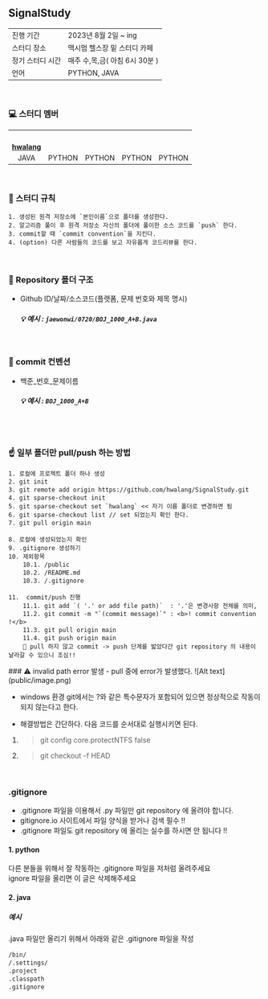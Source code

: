 ## SignalStudy

<table >
  <tr>
    <td>진행 기간</td>
    <td>2023년 8월 2일 ~ ing </td>
  </tr>
  <tr>
    <td>스터디 장소</td>
    <td>맥시멈 헬스장 밑 스터디 카페</td>
  </tr>
  <tr>
    <td>정기 스터디 시간</td>
    <td>매주 수,목,금( 아침 6시 30분 )</td>
  </tr>
  <tr>
    <td>언어</td>
    <td>
     PYTHON, JAVA
    </td>
  </tr>
</table>

<br/>

### 💻️ 스터디 멤버

<table>
 <tr>
    <td align="center"><a href="https://github.com/hwalang"><img src="https://avatars.githubusercontent.com/hwalang" width="150px;" alt=""></a></td>
    <td align="center"></td>
    <td align="center"></td>
    <td align="center"></td>
   <td align="center"></td>
  </tr>
  <tr>
    <td align="center"><a href="https://github.com/hwalang"><b>hwalang</b></a></td>
    <td align="center"></td>
    <td align="center"></td>
    <td align="center"></td>
    <td align="center"></td>
  </tr>
  <tr> 
    <td align="center">JAVA</td>
    <td align="center">PYTHON</td>
    <td align="center">PYTHON</td>
    <td align="center">PYTHON</td>
    <td align="center">PYTHON</td>
    <!-- <td align="center"><img src="https://img.shields.io/badge/Java-007396?style=for-the-badge&logo=java&logoColor=white"><br/><img src="https://img.shields.io/badge/Python-3776AB?style=for-the-badge&logo=python&logoColor=white"></td> -->
  </tr> 
</table>

<br/>

### 📌 스터디 규칙

    1. 생성된 원격 저장소에 `본인이름`으로 폴더를 생성한다.
    2. 알고리즘 풀이 후 원격 저장소 자신의 폴더에 풀이한 소스 코드를 `push` 한다.
    3. commit할 때 `commit convention`을 지킨다.
    4. (option) 다른 사람들의 코드를 보고 자유롭게 코드리뷰를 한다.

<br/>

### 📁 Repository 폴더 구조

- Github ID/날짜/소스코드(플랫폼, 문제 번호와 제목 명시)

  ##### 💡 예시 : `jaewonwi/0720/BOJ_1000_A+B.java`

<br/>

### 📝 commit 컨벤션

- 백준_번호_문제이름

  ##### 💡 예시 : `BOJ_1000_A+B`

<br>
</br>

### ☝️ 일부 폴더만 pull/push 하는 방법
    1. 로컬에 프로젝트 폴더 하나 생성
    2. git init
    3. git remote add origin https://github.com/hwalang/SignalStudy.git
    4. git sparse-checkout init
    5. git sparse-checkout set `hwalang` << 자기 이름 폴더로 변경하면 됨
    6. git sparse-checkout list // set 되었는지 확인 한다.
    7. git pull origin main

    8. 로컬에 생성되었는지 확인
    9. .gitignore 생성하기
    10. 제외항목
        10.1. /public
        10.2. /README.md
        10.3. /.gitignore

    11.  commit/push 진행
        11.1. git add `( '.' or add file path)`  : '.'은 변경사항 전체를 의미, 
        11.2. git commit -m "`(commit message)`" : <b>! commit convention !</b>
        11.3. git pull origin main
        11.4. git push origin main
        📌 pull 하지 않고 commit -> push 단계를 밟았다간 git repository 의 내용이 날라갈 수 있으니 조심!!

</b>
### ⚠️ invalid path error 발생
- pull 중에 error가 발생했다.
![Alt text](public/image.png)

- windows 환경 git에서는 ?와 같은 특수문자가 포함되어 있으면 정상적으로 작동이 되지 않는다고 한다.

- 해결방법은 간단하다. 다음 코드를 순서대로 실행시키면 된다.
1. > git config core.protectNTFS false
2. > git checkout -f HEAD

</br>

### .gitignore
- .gitignore 파일을 이용해서 .py 파일만 git repository 에 올려야 합니다.</br>
- gitignore.io 사이트에서 파일 양식을 받거나 검색 필수 !!
- .gitignore 파일도 git repository 에 올리는 실수를 하시면 안 됩니다 !!

#### 1. python
다른 분들을 위해서 잘 작동하는 .gitignore 파일을 저처럼 올려주세요</br>
ignore 파일을 올리면 이 글은 삭제해주세요</br>

#### 2. java
##### 예시
.java 파일만 올리기 위해서 아래와 같은 .gitignore 파일을 작성

    /bin/   
    /.settings/   
    .project   
    .classpath   
    .gitignore   
